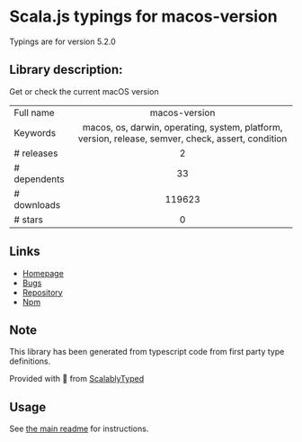 
# Scala.js typings for macos-version

Typings are for version 5.2.0

## Library description:
Get or check the current macOS version

|                    |                 |
| ------------------ | :-------------: |
| Full name          | macos-version |
| Keywords           | macos, os, darwin, operating, system, platform, version, release, semver, check, assert, condition |
| # releases         | 2 |
| # dependents       | 33 |
| # downloads        | 119623 |
| # stars            | 0 |

## Links
- [Homepage](https://github.com/sindresorhus/macos-version#readme)
- [Bugs](https://github.com/sindresorhus/macos-version/issues)
- [Repository](https://github.com/sindresorhus/macos-version)
- [Npm](https://www.npmjs.com/package/macos-version)
    


## Note
This library has been generated from typescript code from first party type definitions.

Provided with :purple_heart: from [ScalablyTyped](https://github.com/oyvindberg/ScalablyTyped)

## Usage
See [the main readme](../../readme.md) for instructions.


